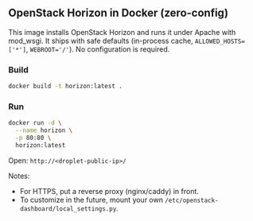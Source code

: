 ## OpenStack Horizon in Docker (zero-config)

This image installs OpenStack Horizon and runs it under Apache with mod_wsgi. It ships with safe defaults (in-process cache, `ALLOWED_HOSTS=['*']`, `WEBROOT='/'`). No configuration is required.

### Build

```bash
docker build -t horizon:latest .
```

### Run

```bash
docker run -d \
  --name horizon \
  -p 80:80 \
  horizon:latest
```

Open: `http://<droplet-public-ip>/`

Notes:

- For HTTPS, put a reverse proxy (nginx/caddy) in front.
- To customize in the future, mount your own `/etc/openstack-dashboard/local_settings.py`.
